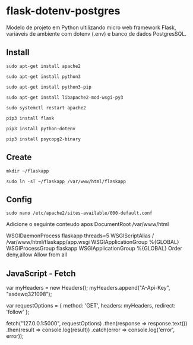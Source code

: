 # flask-dotenv-postgres

Modelo de projeto em Python ultilizando micro web framework Flask, variáveis de ambiente com dotenv (.env) e banco de dados PostgresSQL.

## Install

```sudo apt-get install apache2```

```sudo apt-get install python3```

```sudo apt-get install python3-pip```

```sudo apt-get install libapache2-mod-wsgi-py3```

```sudo systemctl restart apache2```

```pip3 install flask```

```pip3 install python-dotenv```

```pip3 install psycopg2-binary```

## Create

```mkdir ~/flaskapp```

```sudo ln -sT ~/flaskapp /var/www/html/flaskapp```

## Config

```sudo nano /etc/apache2/sites-available/000-default.conf```

Adicione o seguinte conteudo apos DocumentRoot /var/www/html

WSGIDaemonProcess flaskapp threads=5
WSGIScriptAlias / /var/www/html/flaskapp/app.wsgi
WSGIApplicationGroup %{GLOBAL}
<Directory flaskapp>
	 WSGIProcessGroup flaskapp
	 WSGIApplicationGroup %{GLOBAL}
	 Order deny,allow
	 Allow from all
</Directory>

## JavaScript - Fetch

var myHeaders = new Headers();
myHeaders.append("A-Api-Key", "asdewq321098");

var requestOptions = {
  method: 'GET',
  headers: myHeaders,
  redirect: 'follow'
};

fetch("127.0.0.1:5000", requestOptions)
  .then(response => response.text())
  .then(result => console.log(result))
  .catch(error => console.log('error', error));
